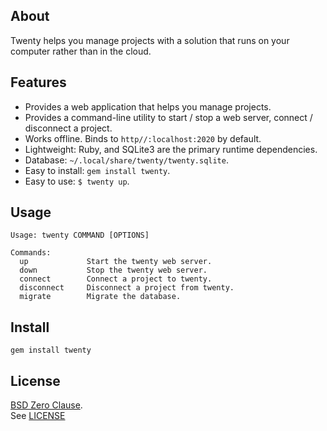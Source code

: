 ## About

Twenty helps you manage projects with a solution that runs on your computer
rather than in the cloud.

## Features

* Provides a web application that helps you manage projects.
* Provides a command-line utility to start / stop a web server, connect / disconnect a project.
* Works offline. Binds to `http//:localhost:2020` by default.
* Lightweight: Ruby, and SQLite3 are the primary runtime dependencies.
* Database: `~/.local/share/twenty/twenty.sqlite`.
* Easy to install: `gem install twenty`.
* Easy to use: `$ twenty up`.

## Usage

    Usage: twenty COMMAND [OPTIONS]

    Commands:
      up             Start the twenty web server.
      down           Stop the twenty web server.
      connect        Connect a project to twenty.
      disconnect     Disconnect a project from twenty.
      migrate        Migrate the database.

## Install

    gem install twenty

## License

[BSD Zero Clause](https://choosealicense.com/licenses/0bsd/).
<br>
See [LICENSE](./LICENSE)
